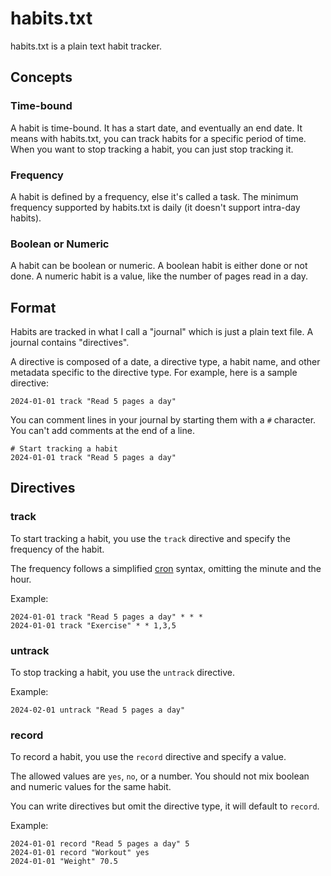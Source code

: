# habits.txt

habits.txt is a plain text habit tracker.

## Concepts

### Time-bound

A habit is time-bound. It has a start date, and eventually an end date.
It means with habits.txt, you can track habits for a specific period of time. When you want to stop tracking a habit, you can just stop tracking it.

### Frequency

A habit is defined by a frequency, else it's called a task. The minimum frequency supported by habits.txt is daily (it doesn't support intra-day habits).

### Boolean or Numeric

A habit can be boolean or numeric. A boolean habit is either done or not done. A numeric habit is a value, like the number of pages read in a day.


## Format

Habits are tracked in what I call a "journal" which is just a plain text file. A journal contains "directives".

A directive is composed of a date, a directive type, a habit name, and other metadata specific to the directive type. For example, here is a sample directive:

```
2024-01-01 track "Read 5 pages a day"
```

You can comment lines in your journal by starting them with a `#` character.
You can't add comments at the end of a line.

```
# Start tracking a habit
2024-01-01 track "Read 5 pages a day"
```


## Directives

### track

To start tracking a habit, you use the `track` directive and specify the frequency of the habit.

The frequency follows a simplified [cron](https://en.wikipedia.org/wiki/Cron) syntax, omitting the minute and the hour.

Example:
```
2024-01-01 track "Read 5 pages a day" * * *
2024-01-01 track "Exercise" * * 1,3,5
```

### untrack

To stop tracking a habit, you use the `untrack` directive.

Example:
```
2024-02-01 untrack "Read 5 pages a day"
```

### record

To record a habit, you use the `record` directive and specify a value.

The allowed values are `yes`, `no`, or a number. You should not mix boolean and numeric values for the same habit.

You can write directives but omit the directive type, it will default to `record`.

Example:
```
2024-01-01 record "Read 5 pages a day" 5
2024-01-01 record "Workout" yes
2024-01-01 "Weight" 70.5
```

